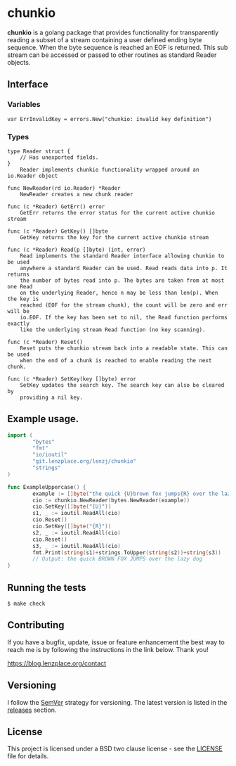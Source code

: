 # chunkio

**chunkio** is a golang package that provides functionality for transparently
reading a subset of a stream containing a user defined ending byte sequence.
When the byte sequence is reached an EOF is returned. This sub stream can be
accessed or passed to other routines as standard Reader objects.

## Interface

### Variables

```text
var ErrInvalidKey = errors.New("chunkio: invalid key definition")
```

### Types

```text
type Reader struct {
    // Has unexported fields.
}
    Reader implements chunkio functionality wrapped around an io.Reader object

func NewReader(rd io.Reader) *Reader
    NewReader creates a new chunk reader

func (c *Reader) GetErr() error
    GetErr returns the error status for the current active chunkio stream

func (c *Reader) GetKey() []byte
    GetKey returns the key for the current active chunkio stream

func (c *Reader) Read(p []byte) (int, error)
    Read implements the standard Reader interface allowing chunkio to be used
    anywhere a standard Reader can be used. Read reads data into p. It returns
    the number of bytes read into p. The bytes are taken from at most one Read
    on the underlying Reader, hence n may be less than len(p). When the key is
    reached (EOF for the stream chunk), the count will be zero and err will be
    io.EOF. If the key has been set to nil, the Read function performs exactly
    like the underlying stream Read function (no key scanning).

func (c *Reader) Reset()
    Reset puts the chunkio stream back into a readable state. This can be used
    when the end of a chunk is reached to enable reading the next chunk.

func (c *Reader) SetKey(key []byte) error
    SetKey updates the search key. The search key can also be cleared by
    providing a nil key.
```

## Example usage.

```go
import (
        "bytes"
        "fmt"
        "io/ioutil"
        "git.lenzplace.org/lenzj/chunkio"
        "strings"
)

func ExampleUppercase() {
        example := []byte("the quick {U}brown fox jumps{R} over the lazy dog")
        cio := chunkio.NewReader(bytes.NewReader(example))
        cio.SetKey([]byte("{U}"))
        s1, _ := ioutil.ReadAll(cio)
        cio.Reset()
        cio.SetKey([]byte("{R}"))
        s2, _ := ioutil.ReadAll(cio)
        cio.Reset()
        s3, _ := ioutil.ReadAll(cio)
        fmt.Print(string(s1)+strings.ToUpper(string(s2))+string(s3))
        // Output: the quick BROWN FOX JUMPS over the lazy dog
}
```

## Running the tests

```
$ make check
```

## Contributing

If you have a bugfix, update, issue or feature enhancement the best way to reach
me is by following the instructions in the link below.  Thank you!

<https://blog.lenzplace.org/contact>

## Versioning

I follow the [SemVer](http://semver.org/) strategy for versioning. The latest
version is listed in the [releases](/lenzj/chunkio/releases) section. 

## License

This project is licensed under a BSD two clause license - see the
[LICENSE](LICENSE) file for details.
